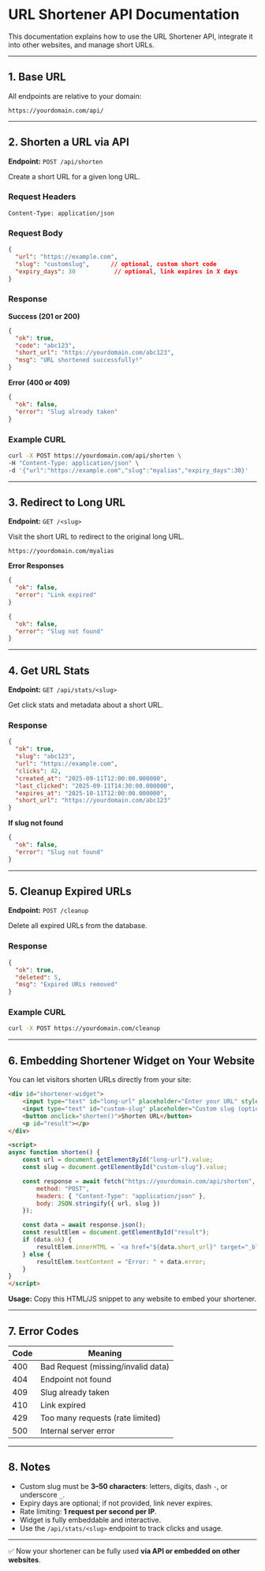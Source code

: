 # URL Shortener API Documentation

This documentation explains how to use the URL Shortener API, integrate it into other websites, and manage short URLs.

---

## 1. Base URL

All endpoints are relative to your domain:

```
https://yourdomain.com/api/
```

---

## 2. Shorten a URL via API

**Endpoint:** `POST /api/shorten`

Create a short URL for a given long URL.

### Request Headers

```
Content-Type: application/json
```

### Request Body

```json
{
  "url": "https://example.com",
  "slug": "customslug",      // optional, custom short code
  "expiry_days": 30           // optional, link expires in X days
}
```

### Response

**Success (201 or 200)**

```json
{
  "ok": true,
  "code": "abc123",
  "short_url": "https://yourdomain.com/abc123",
  "msg": "URL shortened successfully!"
}
```

**Error (400 or 409)**

```json
{
  "ok": false,
  "error": "Slug already taken"
}
```

### Example CURL

```bash
curl -X POST https://yourdomain.com/api/shorten \
-H "Content-Type: application/json" \
-d '{"url":"https://example.com","slug":"myalias","expiry_days":30}'
```

---

## 3. Redirect to Long URL

**Endpoint:** `GET /<slug>`

Visit the short URL to redirect to the original long URL.

```
https://yourdomain.com/myalias
```

**Error Responses**

```json
{
  "ok": false,
  "error": "Link expired"
}
```

```json
{
  "ok": false,
  "error": "Slug not found"
}
```

---

## 4. Get URL Stats

**Endpoint:** `GET /api/stats/<slug>`

Get click stats and metadata about a short URL.

### Response

```json
{
  "ok": true,
  "slug": "abc123",
  "url": "https://example.com",
  "clicks": 42,
  "created_at": "2025-09-11T12:00:00.000000",
  "last_clicked": "2025-09-11T14:30:00.000000",
  "expires_at": "2025-10-11T12:00:00.000000",
  "short_url": "https://yourdomain.com/abc123"
}
```

**If slug not found**

```json
{
  "ok": false,
  "error": "Slug not found"
}
```

---

## 5. Cleanup Expired URLs

**Endpoint:** `POST /cleanup`

Delete all expired URLs from the database.

### Response

```json
{
  "ok": true,
  "deleted": 5,
  "msg": "Expired URLs removed"
}
```

### Example CURL

```bash
curl -X POST https://yourdomain.com/cleanup
```

---

## 6. Embedding Shortener Widget on Your Website

You can let visitors shorten URLs directly from your site:

```html
<div id="shortener-widget">
    <input type="text" id="long-url" placeholder="Enter your URL" style="width: 300px;">
    <input type="text" id="custom-slug" placeholder="Custom slug (optional)" style="width: 150px;">
    <button onclick="shorten()">Shorten URL</button>
    <p id="result"></p>
</div>

<script>
async function shorten() {
    const url = document.getElementById("long-url").value;
    const slug = document.getElementById("custom-slug").value;

    const response = await fetch("https://yourdomain.com/api/shorten", {
        method: "POST",
        headers: { "Content-Type": "application/json" },
        body: JSON.stringify({ url, slug })
    });

    const data = await response.json();
    const resultElem = document.getElementById("result");
    if (data.ok) {
        resultElem.innerHTML = `<a href="${data.short_url}" target="_blank">${data.short_url}</a>`;
    } else {
        resultElem.textContent = "Error: " + data.error;
    }
}
</script>
```

**Usage:** Copy this HTML/JS snippet to any website to embed your shortener.

---

## 7. Error Codes

| Code | Meaning                            |
| ---- | ---------------------------------- |
| 400  | Bad Request (missing/invalid data) |
| 404  | Endpoint not found                 |
| 409  | Slug already taken                 |
| 410  | Link expired                       |
| 429  | Too many requests (rate limited)   |
| 500  | Internal server error              |

---

## 8. Notes

* Custom slug must be **3–50 characters**: letters, digits, dash `-`, or underscore `_`.
* Expiry days are optional; if not provided, link never expires.
* Rate limiting: **1 request per second per IP**.
* Widget is fully embeddable and interactive.
* Use the `/api/stats/<slug>` endpoint to track clicks and usage.

---

✅ Now your shortener can be fully used **via API or embedded on other websites**.
